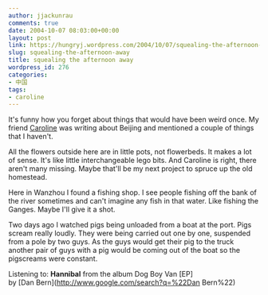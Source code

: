 ```yaml
---
author: jjackunrau
comments: true
date: 2004-10-07 08:03:00+00:00
layout: post
link: https://hungryj.wordpress.com/2004/10/07/squealing-the-afternoon-away/
slug: squealing-the-afternoon-away
title: squealing the afternoon away
wordpress_id: 276
categories:
- 中国
tags:
- caroline
---
```


It's funny how you forget about things that would have been weird once.  My friend [Caroline](http://kneuroknut.blogspot.com) was writing about Beijing and mentioned a couple of things that I haven't.  
  
All the flowers outside here are in little pots, not flowerbeds.  It makes a lot of sense.  It's like little interchangeable lego bits.  And Caroline is right, there aren't many missing.  Maybe that'll be my next project to spruce up the old homestead.  
  
Here in Wanzhou I found a fishing shop.  I see people fishing off the bank of the river sometimes and can't imagine any fish in that water.  Like fishing the Ganges.  Maybe I'll give it a shot.  
  
Two days ago I watched pigs being unloaded from a boat at the port.  Pigs scream really loudly.  They were being carried out one by one, suspended from a pole by two guys.  As the guys would get their pig to the truck another pair of guys with a pig would be coming out of the boat so the pigscreams were constant.  
  
Listening to: **Hannibal** from the album Dog Boy Van [EP]   
by [Dan Bern](http://www.google.com/search?q=%22Dan Bern%22)
